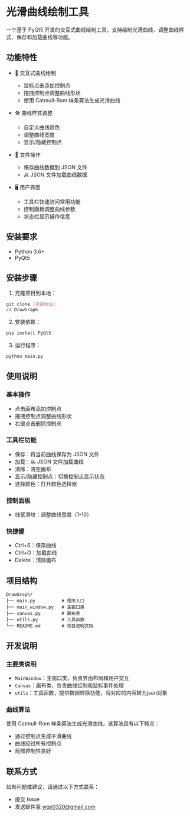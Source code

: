 # 光滑曲线绘制工具

一个基于 PyQt5 开发的交互式曲线绘制工具，支持绘制光滑曲线、调整曲线样式、保存和加载曲线等功能。

## 功能特性

- 🎨 交互式曲线绘制
  - 鼠标点击添加控制点
  - 拖拽控制点调整曲线形状
  - 使用 Catmull-Rom 样条算法生成光滑曲线

- 🛠️ 曲线样式调整
  - 自定义曲线颜色
  - 调整曲线宽度
  - 显示/隐藏控制点

- 💾 文件操作
  - 保存曲线数据到 JSON 文件
  - 从 JSON 文件加载曲线数据

- 🖥️ 用户界面
  - 工具栏快速访问常用功能
  - 控制面板调整曲线参数
  - 状态栏显示操作信息

## 安装要求

- Python 3.6+
- PyQt5

## 安装步骤

1. 克隆项目到本地：
```bash
git clone [项目地址]
cd DrawGraph
```

2. 安装依赖：
```bash
pip install PyQt5
```

3. 运行程序：
```bash
python main.py
```

## 使用说明

### 基本操作
- 点击画布添加控制点
- 拖拽控制点调整曲线形状
- 右键点击删除控制点

### 工具栏功能
- 保存：将当前曲线保存为 JSON 文件
- 加载：从 JSON 文件加载曲线
- 清除：清空画布
- 显示/隐藏控制点：切换控制点显示状态
- 选择颜色：打开颜色选择器

### 控制面板
- 线宽滑块：调整曲线宽度（1-10）

### 快捷键
- Ctrl+S：保存曲线
- Ctrl+O：加载曲线
- Delete：清除画布

## 项目结构

```
DrawGraph/
├── main.py          # 程序入口
├── main_window.py   # 主窗口类
├── canvas.py        # 画布类
├── utils.py         # 工具函数
└── README.md        # 项目说明文档
```

## 开发说明

### 主要类说明
- `MainWindow`：主窗口类，负责界面布局和用户交互
- `Canvas`：画布类，负责曲线绘制和鼠标事件处理
- `utils`：工具函数，提供数据转换功能，将对应的内容转为json对象

### 曲线算法
使用 Catmull-Rom 样条算法生成光滑曲线，该算法具有以下特点：
- 通过控制点生成平滑曲线
- 曲线经过所有控制点
- 局部控制性良好

## 联系方式

如有问题或建议，请通过以下方式联系：
- 提交 Issue
- 发送邮件至 wqx0320@gmail.com